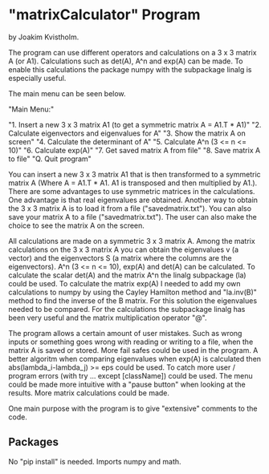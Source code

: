 
# "matrixCalculator" Program

by Joakim Kvistholm.

The program can use different operators and calculations on a 3 x 3 matrix A
(or A1). Calculations such as det(A), A^n and exp(A) can be made. To enable this 
calculations the package numpy with the subpackage linalg is especially useful.

The main menu can be seen below.

"Main Menu:"

"1. Insert a new 3 x 3 matrix  A1 (to get a symmetric matrix A = A1.T * A1)"
"2. Calculate eigenvectors and eigenvalues for A"
"3. Show the matrix A on screen"
"4. Calculate the determinant of A"
"5. Calculate A^n (3 <= n <= 10)"
"6. Calculate exp(A)"
"7. Get saved matrix A from file"
"8. Save matrix A to file"
"Q. Quit program"

You can insert a new 3 x 3 matrix A1 that is then transformed to a symmetric
matrix A (Where A = A1.T * A1. A1 is transposed and then multiplied by A1.).
There are some advantages to use symmetric matrices in the calculations. One
advantage is that real eigenvalues are obtained. Another way to obtain the
3 x 3 matrix A is to load it from a file ("savedmatrix.txt"). You can also
save your matrix A to a file ("savedmatrix.txt"). The user can also make the 
choice to see the matrix A on the screen.

All calculations are made on a symmetric 3 x 3 matrix A. Among the matrix calculations 
on the 3 x 3 matrix A you can obtain the eigenvalues v (a vector) and the eigenvectors 
S (a matrix where the columns are the eigenvectors). A^n (3 <= n <= 10), exp(A) and 
det(A) can be calculated. To calculate the scalar det(A) and the matrix A^n the linalg 
subpackage (la) could be used. To calculate the matrix exp(A) I needed to add my own 
calculations to numpy by using the Cayley Hamilton method and "la.inv(B)" method to 
find the inverse of the B matrix. For this solution the eigenvalues needed to be 
compared. For the calculations the subpackage linalg has been very useful and the 
matrix multiplication operator "@".

The program allows a certain amount of user mistakes. Such as wrong inputs or something
goes wrong with reading or writing to a file, when the matrix A is saved or stored.
More fail safes could be used in the program. A better algoritm when comparing
eigenvalues when exp(A) is calculated then abs(lambda_i-lambda_j) >= eps could be used.
To catch more user / program errors (with try ... except [className]) could be used. The 
menu could be made more intuitive with a "pause button" when looking at the results. More
matrix calculations could be made.

One main purpose with the program is to give "extensive" comments to the code.

## Packages

No "pip install" is needed.
Imports numpy and math.


